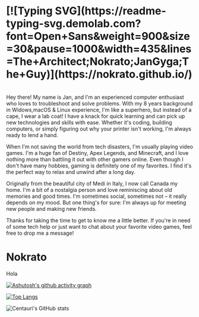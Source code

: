 <h1> [![Typing SVG](https://readme-typing-svg.demolab.com?font=Open+Sans&weight=900&size=30&pause=1000&width=435&lines=The+Architect;Nokrato;JanGyga;The+Guy)](https://nokrato.github.io/)
</h1>

<br>
Hey there! My name is Jan, and I'm an experienced computer enthusiast who loves to troubleshoot and solve problems. With my 8 years background in Widows,macOS & Linux experience, I'm like a superhero, but instead of a cape, I wear a lab coat! I have a knack for quick learning and can pick up new technologies and skills with ease. Whether it's coding, building computers, or simply figuring out why your printer isn't working, I'm always ready to lend a hand.

When I'm not saving the world from tech disasters, I'm usually playing video games. I'm a huge fan of Destiny, Apex Legends, and Minecraft, and I love nothing more than battling it out with other gamers online. Even though I don't have many hobbies, gaming is definitely one of my favorites. I find it's the perfect way to relax and unwind after a long day.

Originally from the beautiful city of Medi in Italy, I now call Canada my home. I'm a bit of a nostalgia person and love reminiscing about old memories and good times. I'm sometimes social, sometimes not – it really depends on my mood. But one thing's for sure: I'm always up for meeting new people and making new friends.

Thanks for taking the time to get to know me a little better. If you're in need of some tech help or just want to chat about your favorite video games, feel free to drop me a message!
<h1>Nokrato</h1>
Hola

<br>

[![Ashutosh's github activity graph](https://github-readme-activity-graph.cyclic.app/graph?username=Nokrato&theme=github-compact)](https://github.com/Nokrato/github-readme-activity-graph)

[![Top Langs](https://github-readme-stats.vercel.app/api/top-langs/?username=Nokrato&layout=compact&theme=react)](https://github.com/anuraghazra/github-readme-stats)

![Centauri's GitHub stats](https://github-readme-stats.vercel.app/api?username=Nokrato&theme=react&show_icons=true)
